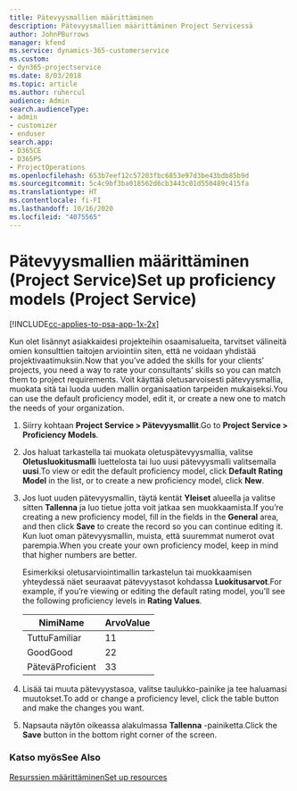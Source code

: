 ```yaml
---
title: Pätevyysmallien määrittäminen
description: Pätevyysmallien määrittäminen Project Servicessä
author: JohnPBurrows
manager: kfend
ms.service: dynamics-365-customerservice
ms.custom:
- dyn365-projectservice
ms.date: 8/03/2018
ms.topic: article
ms.author: ruhercul
audience: Admin
search.audienceType:
- admin
- customizer
- enduser
search.app:
- D365CE
- D365PS
- ProjectOperations
ms.openlocfilehash: 653b7eef12c57203fbc6853e97d3be43bdb85b9d
ms.sourcegitcommit: 5c4c9bf3ba018562d6cb3443c01d550489c415fa
ms.translationtype: HT
ms.contentlocale: fi-FI
ms.lasthandoff: 10/16/2020
ms.locfileid: "4075565"
---
```

# <a name="set-up-proficiency-models-project-service"></a><span data-ttu-id="32442-103">Pätevyysmallien määrittäminen (Project Service)</span><span class="sxs-lookup"><span data-stu-id="32442-103">Set up proficiency models (Project Service)</span></span>

[!INCLUDE[cc-applies-to-psa-app-1x-2x](../includes/cc-applies-to-psa-app-1x-2x.md)]

<span data-ttu-id="32442-104">Kun olet lisännyt asiakkaidesi projekteihin osaamisalueita, tarvitset välineitä omien konsulttien taitojen arviointiin siten, että ne voidaan yhdistää projektivaatimuksiin.</span><span class="sxs-lookup"><span data-stu-id="32442-104">Now that you’ve added the skills for your clients’ projects, you need a way to rate your consultants’ skills so you can match them to project requirements.</span></span> <span data-ttu-id="32442-105">Voit käyttää oletusarvoisesti pätevyysmallia, muokata sitä tai luoda uuden mallin organisaation tarpeiden mukaiseksi.</span><span class="sxs-lookup"><span data-stu-id="32442-105">You can use the default proficiency model, edit it, or create a new one to match the needs of your organization.</span></span>  
  
1.  <span data-ttu-id="32442-106">Siirry kohtaan **Project Service > Pätevyysmallit**.</span><span class="sxs-lookup"><span data-stu-id="32442-106">Go to **Project Service > Proficiency Models**.</span></span>  
  
2.  <span data-ttu-id="32442-107">Jos haluat tarkastella tai muokata oletuspätevyysmallia, valitse **Oletusluokitusmalli** luettelosta tai luo uusi pätevyysmalli valitsemalla **uusi**.</span><span class="sxs-lookup"><span data-stu-id="32442-107">To view or edit the default proficiency model, click **Default Rating Model** in the list, or to create a new proficiency model, click **New**.</span></span>  
  
3.  <span data-ttu-id="32442-108">Jos luot uuden pätevyysmallin, täytä kentät **Yleiset** alueella ja valitse sitten **Tallenna** ja luo tietue jotta voit jatkaa sen muokkaamista.</span><span class="sxs-lookup"><span data-stu-id="32442-108">If you’re creating a new proficiency model, fill in the fields in the **General** area, and then click **Save** to create the record so you can continue editing it.</span></span> <span data-ttu-id="32442-109">Kun luot oman pätevyysmallin, muista, että suuremmat numerot ovat parempia.</span><span class="sxs-lookup"><span data-stu-id="32442-109">When you create your own proficiency model, keep in mind that higher numbers are better.</span></span>  
  
     <span data-ttu-id="32442-110">Esimerkiksi oletusarviointimallin tarkastelun tai muokkaamisen yhteydessä näet seuraavat pätevyystasot kohdassa **Luokitusarvot**.</span><span class="sxs-lookup"><span data-stu-id="32442-110">For example, if you’re viewing or editing the default rating model, you’ll see the following proficiency levels in **Rating Values**.</span></span>  
  
    |<span data-ttu-id="32442-111">Nimi</span><span class="sxs-lookup"><span data-stu-id="32442-111">Name</span></span>|<span data-ttu-id="32442-112">Arvo</span><span class="sxs-lookup"><span data-stu-id="32442-112">Value</span></span>|  
    |----------|-----------|  
    |<span data-ttu-id="32442-113">Tuttu</span><span class="sxs-lookup"><span data-stu-id="32442-113">Familiar</span></span>|<span data-ttu-id="32442-114">1</span><span class="sxs-lookup"><span data-stu-id="32442-114">1</span></span>|  
    |<span data-ttu-id="32442-115">Good</span><span class="sxs-lookup"><span data-stu-id="32442-115">Good</span></span>|<span data-ttu-id="32442-116">2</span><span class="sxs-lookup"><span data-stu-id="32442-116">2</span></span>|  
    |<span data-ttu-id="32442-117">Pätevä</span><span class="sxs-lookup"><span data-stu-id="32442-117">Proficient</span></span>|<span data-ttu-id="32442-118">3</span><span class="sxs-lookup"><span data-stu-id="32442-118">3</span></span>|  
  
4.  <span data-ttu-id="32442-119">Lisää tai muuta pätevyystasoa, valitse taulukko-painike ja tee haluamasi muutokset.</span><span class="sxs-lookup"><span data-stu-id="32442-119">To add or change a proficiency level, click the table button and make the changes you want.</span></span>  
  
5.  <span data-ttu-id="32442-120">Napsauta näytön oikeassa alakulmassa **Tallenna** -painiketta.</span><span class="sxs-lookup"><span data-stu-id="32442-120">Click the **Save** button in the bottom right corner of the screen.</span></span>  
  
### <a name="see-also"></a><span data-ttu-id="32442-121">Katso myös</span><span class="sxs-lookup"><span data-stu-id="32442-121">See Also</span></span>  
 [<span data-ttu-id="32442-122">Resurssien määrittäminen</span><span class="sxs-lookup"><span data-stu-id="32442-122">Set up resources</span></span>](../psa/set-up-resources.md)
